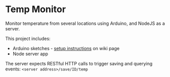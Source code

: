 Temp Monitor
============

Monitor temperature from several locations using Arduino, and NodeJS as a server.

This project includes:

*	Arduino sketches - [setup instructions](https://github.com/sergiomajluf/Temp-Monitor/wiki/How-to-set-up-the-Arduino) on wiki page
*	Node server app

The server expects RESTful HTTP calls to trigger saving and querying events: `<server address>/save/ID/temp`